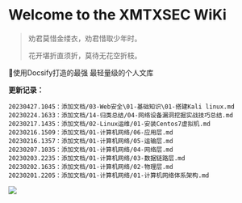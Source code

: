 # **Welcome to the XMTXSEC WiKi**

> 劝君莫惜金缕衣，劝君惜取少年时。
>
> 花开堪折直须折，莫待无花空折枝。

 💪使用Docsify打造的最强 最轻量级的个人文库



**更新记录：**

```
20230427.1045：添加文档/03-Web安全\01-基础知识\01-搭建Kali linux.md
20230224.1633：添加文档/14-归类总结/04-网络设备漏洞挖掘实战技巧总结.md
20230217.1435：添加文档/02-Linux运维/01-安装Centos7虚拟机.md
20230216.1509：添加文档/01-计算机网络/06-应用层.md
20230216.1357：添加文档/01-计算机网络/05-运输层.md
20230207.1035：添加文档/01-计算机网络/04-网络层.md
20230203.2235：添加文档/01-计算机网络/03-数据链路层.md
20230202.1635：添加文档/01-计算机网络/02-物理层.md
20230201.2205：添加文档/01-计算机网络/01-计算机网络体系架构.md
```


![](https://cdn.jsdelivr.net/gh/xmtxsec/picture/img/202212301633042.jpg)